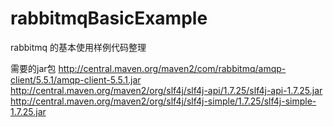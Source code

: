 # rabbitmqBasicExample
rabbitmq 的基本使用样例代码整理

需要的jar包
http://central.maven.org/maven2/com/rabbitmq/amqp-client/5.5.1/amqp-client-5.5.1.jar
http://central.maven.org/maven2/org/slf4j/slf4j-api/1.7.25/slf4j-api-1.7.25.jar
http://central.maven.org/maven2/org/slf4j/slf4j-simple/1.7.25/slf4j-simple-1.7.25.jar
